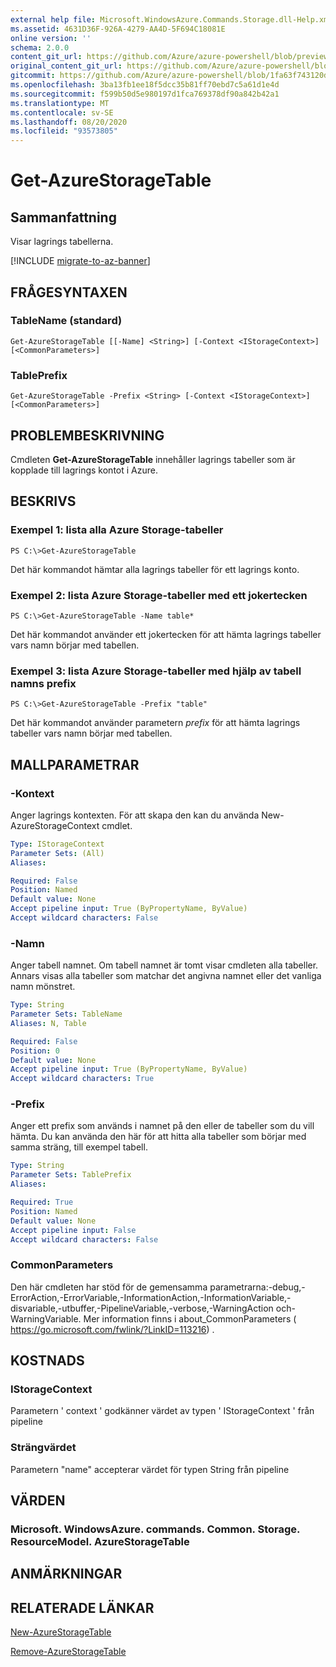 ```yaml
---
external help file: Microsoft.WindowsAzure.Commands.Storage.dll-Help.xml
ms.assetid: 4631D36F-926A-4279-AA4D-5F694C18081E
online version: ''
schema: 2.0.0
content_git_url: https://github.com/Azure/azure-powershell/blob/preview/src/Storage/Commands.Storage/help/Get-AzureStorageTable.md
original_content_git_url: https://github.com/Azure/azure-powershell/blob/preview/src/Storage/Commands.Storage/help/Get-AzureStorageTable.md
gitcommit: https://github.com/Azure/azure-powershell/blob/1fa63f743120d7a7cd6cbb28ee43cd0f4c654af9
ms.openlocfilehash: 3ba13fb1ee18f5dcc35b81ff70ebd7c5a61d1e4d
ms.sourcegitcommit: f599b50d5e980197d1fca769378df90a842b42a1
ms.translationtype: MT
ms.contentlocale: sv-SE
ms.lasthandoff: 08/20/2020
ms.locfileid: "93573805"
---
```

# Get-AzureStorageTable

## Sammanfattning
Visar lagrings tabellerna.

[!INCLUDE [migrate-to-az-banner](../../includes/migrate-to-az-banner.md)]

## FRÅGESYNTAXEN

### TableName (standard)
```
Get-AzureStorageTable [[-Name] <String>] [-Context <IStorageContext>] [<CommonParameters>]
```

### TablePrefix
```
Get-AzureStorageTable -Prefix <String> [-Context <IStorageContext>] [<CommonParameters>]
```

## PROBLEMBESKRIVNING
Cmdleten **Get-AzureStorageTable** innehåller lagrings tabeller som är kopplade till lagrings kontot i Azure.

## BESKRIVS

### Exempel 1: lista alla Azure Storage-tabeller
```
PS C:\>Get-AzureStorageTable
```

Det här kommandot hämtar alla lagrings tabeller för ett lagrings konto.

### Exempel 2: lista Azure Storage-tabeller med ett jokertecken
```
PS C:\>Get-AzureStorageTable -Name table*
```

Det här kommandot använder ett jokertecken för att hämta lagrings tabeller vars namn börjar med tabellen.

### Exempel 3: lista Azure Storage-tabeller med hjälp av tabell namns prefix
```
PS C:\>Get-AzureStorageTable -Prefix "table"
```

Det här kommandot använder parametern *prefix* för att hämta lagrings tabeller vars namn börjar med tabellen.

## MALLPARAMETRAR

### -Kontext
Anger lagrings kontexten.
För att skapa den kan du använda New-AzureStorageContext cmdlet.

```yaml
Type: IStorageContext
Parameter Sets: (All)
Aliases: 

Required: False
Position: Named
Default value: None
Accept pipeline input: True (ByPropertyName, ByValue)
Accept wildcard characters: False
```

### -Namn
Anger tabell namnet.
Om tabell namnet är tomt visar cmdleten alla tabeller.
Annars visas alla tabeller som matchar det angivna namnet eller det vanliga namn mönstret.

```yaml
Type: String
Parameter Sets: TableName
Aliases: N, Table

Required: False
Position: 0
Default value: None
Accept pipeline input: True (ByPropertyName, ByValue)
Accept wildcard characters: True
```

### -Prefix
Anger ett prefix som används i namnet på den eller de tabeller som du vill hämta.
Du kan använda den här för att hitta alla tabeller som börjar med samma sträng, till exempel tabell.

```yaml
Type: String
Parameter Sets: TablePrefix
Aliases: 

Required: True
Position: Named
Default value: None
Accept pipeline input: False
Accept wildcard characters: False
```

### CommonParameters
Den här cmdleten har stöd för de gemensamma parametrarna:-debug,-ErrorAction,-ErrorVariable,-InformationAction,-InformationVariable,-disvariable,-utbuffer,-PipelineVariable,-verbose,-WarningAction och-WarningVariable. Mer information finns i about_CommonParameters ( https://go.microsoft.com/fwlink/?LinkID=113216) .

## KOSTNADS

### IStorageContext

Parametern ' context ' godkänner värdet av typen ' IStorageContext ' från pipeline

### Strängvärdet

Parametern "name" accepterar värdet för typen String från pipeline

## VÄRDEN

### Microsoft. WindowsAzure. commands. Common. Storage. ResourceModel. AzureStorageTable

## ANMÄRKNINGAR

## RELATERADE LÄNKAR

[New-AzureStorageTable](./New-AzureStorageTable.md)

[Remove-AzureStorageTable](./Remove-AzureStorageTable.md)


